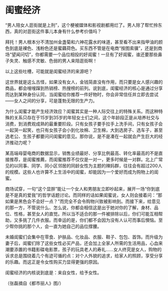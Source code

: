 # 闺蜜经济

“男人陪女人逛街就是上刑”，这个梗被媒体和影视剧都用烂了。男人除了帮忙拎东西，真的对逛街这件事儿本身有什么参考价值吗？ 

拜托！男人根本分不清加州金盏菊和六神花露水的味道，甚至看不出来指甲油的颜色到底是裸色、浅粉色还是蜜藕荷色。买东西不管是在电商“按图索骥”，还是到商场“望闻问切”，你都需要一个品位相投的好闺蜜！一旦有了好闺蜜，谁还要那些鼻子失灵、触感不灵敏、色弱的男人来陪逛街啊！ 

以上这些吐槽，可能就是闺蜜经济的来源吧？ 

这世界就是这么古怪，如果没有女人，金钱简直没有作用，而只要是女人感兴趣的商品，都会嗖嗖蹿到热销榜、热搜榜的前列。说到底，闺蜜经济的核心是通过分享而达到某种身份认同，当闺蜜给你推荐一件好物时，你会非常信任并立即去尝试——女人之间的分享，可是蓬勃无限的生产力。 

为什么闺蜜才能产生经济效应？闺蜜其实是一种人际交往上的特殊关系。而这种特殊的关系只存在于15岁到35岁的年轻女士们之间，这个年龄段正是从培养社交与消费，到消费观成熟的最重要阶段。只有女孩子要手拉手上洗手间，只有女孩子会一起哭一起笑，也只有女孩子会小到化妆棉、卫生棉，大到选房子、选车子，甚至选老公、生孩子都要问问闺蜜的意见。那你说，是不是凑在一起就会产生巨大的经济推动力呢？ 

某高端母婴电商的数据显示，销售业绩最好、分享比例最高、转化率最高的不是直接推荐，是闺蜜推薦，而闺蜜推荐不仅仅是一对一，更多时候是一对群。北上广常见的以同事、同学、同小区邻居的同龄女性为主题的辣妈群，往往会有超过200人的规模。这些人也许算不上生活中的闺蜜，却能因为一个爱好而成为购物上的闺蜜。 

商场试穿，一句“这个显胖”能让一个女人和男朋友立即吵起来，展开一场“你到底是不是真的爱我”的哲学话题讨论。而同样的话如果闺蜜说，女人则会接着问：“那如果是黑色会不会好一点？”而完全不会令购物兴致被影响到。而接下来，给意见的那一方，不管说什么、怎么说，你都会相信这是出于她对你的了解，身材、品位、性格，甚至女人的直觉。所以当不适合的那一件被排除以后，你们可能互相帮助，又多挑了几件衣服。而幸运的是，你们都不会因为没有人认可而事后懊恼。至少帮你挑的那个人，会一直为她自己的品位撑腰。 

未婚闺蜜们会集中在零食、护肤品、化妆品、衣服、鞋子、包包、首饰。而升级为妻子后，闺蜜们除了这些女性必买产品，还会加上全家人所需的生活用品，心血来潮要添置的书籍影碟电影票，孩子的玩具老人的寿礼……女人终究是女人，购物的诉求总是围绕着几个有迹可循的点：对个人外貌的追求，给家人的照顾，享受分享的乐趣。而这正是令女性购买力显得更强的原因。 

闺蜜经济的内核说到底是：来自女性，给予女性。 

（张磊摘自《都市丽人》图/）